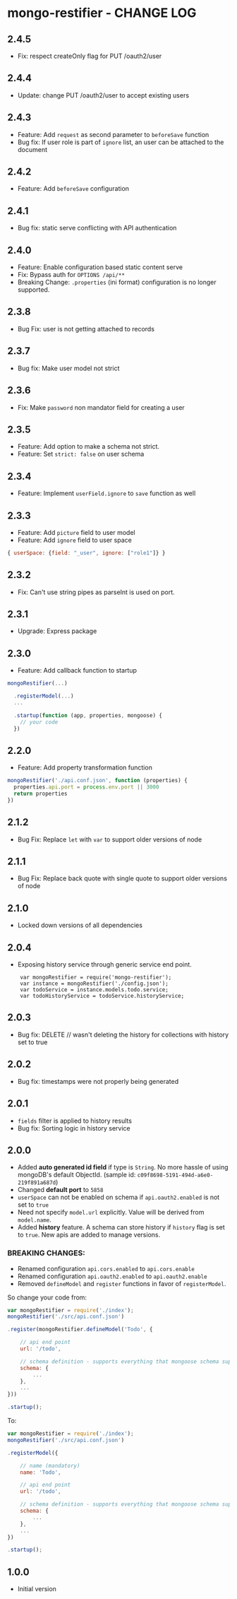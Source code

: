 # mongo-restifier - CHANGE LOG

## 2.4.5

* Fix: respect createOnly flag for PUT /oauth2/user

## 2.4.4

* Update: change PUT /oauth2/user to accept existing users

## 2.4.3

* Feature: Add `request` as second parameter to `beforeSave` function
* Bug fix: If user role is part of `ignore` list, an user can be attached to the document

## 2.4.2

* Feature: Add `beforeSave` configuration

## 2.4.1

* Bug fix: static serve conflicting with API authentication

## 2.4.0

* Feature: Enable configuration based static content serve
* Fix: Bypass auth for `OPTIONS /api/**`
* Breaking Change: `.properties` (ini format) configuration is no longer supported.

## 2.3.8
* Bug Fix: user is not getting attached to records

## 2.3.7

* Bug fix: Make user model not strict

## 2.3.6

* Fix: Make `password` non mandator field for creating a user

## 2.3.5

* Feature: Add option to make a schema not strict.
* Feature: Set `strict: false` on user schema

## 2.3.4

* Feature: Implement `userField.ignore` to `save` function as well

## 2.3.3

* Feature: Add `picture` field to user model
* Feature: Add `ignore` field to user space

```js
{ userSpace: {field: "_user", ignore: ["role1"]} }
```

## 2.3.2

* Fix: Can't use string pipes as parseInt is used on port.

## 2.3.1

* Upgrade: Express package

## 2.3.0
* Feature: Add callback function to startup

```js
mongoRestifier(...)

  .registerModel(...)
  ...

  .startup(function (app, properties, mongoose) {
    // your code
  })
```

## 2.2.0
* Feature: Add property transformation function

```js
mongoRestifier('./api.conf.json', function (properties) {
  properties.api.port = process.env.port || 3000
  return properties
})
```

## 2.1.2

* Bug Fix: Replace `let` with `var` to support older versions of node

## 2.1.1

* Bug Fix: Replace back quote with single quote to support older versions of node

## 2.1.0

* Locked down versions of all dependencies

## 2.0.4

* Exposing history service through generic service end point.

```
    var mongoRestifier = require('mongo-restifier');
    var instance = mongoRestifier('./config.json');
    var todoService = instance.models.todo.service;
    var todoHistoryService = todoService.historyService;
```

## 2.0.3

* Bug fix: DELETE /<name>/<id> wasn't deleting the history for collections with history set to true

## 2.0.2

* Bug fix: timestamps were not properly being generated

## 2.0.1

* `fields` filter is applied to history results
* Bug fix: Sorting logic in history service

## 2.0.0

* Added **auto generated id field** if type is `String`. No more hassle of using mongoDB's default ObjectId. (sample id: `c09f8698-5191-494d-a6e0-219f891a687d`)
* Changed **default port** to `5858`
* `userSpace` can not be enabled on schema if `api.oauth2.enabled` is not set to `true`
* Need not specify `model.url` explicitly. Value will be derived from `model.name`.
* Added **history** feature. A schema can store history if `history` flag is set to `true`. New apis are added to manage versions.

### BREAKING CHANGES:
* Renamed configuration `api.cors.enabled` to `api.cors.enable`
* Renamed configuration `api.oauth2.enabled` to `api.oauth2.enable`
* Removed `defineModel` and `register` functions in favor of `registerModel`.

So change your code from:
```js
var mongoRestifier = require('./index');
mongoRestifier('./src/api.conf.json')

.register(mongoRestifier.defineModel('Todo', {

    // api end point
    url: '/todo',

    // schema definition - supports everything that mongoose schema supports
    schema: {
        ...
    },
    ...
}))

.startup();
```

To:
```js
var mongoRestifier = require('./index');
mongoRestifier('./src/api.conf.json')

.registerModel({

    // name (mandatory)
    name: 'Todo',

    // api end point
    url: '/todo',

    // schema definition - supports everything that mongoose schema supports
    schema: {
        ...
    },
    ...
})

.startup();
```

## 1.0.0

* Initial version